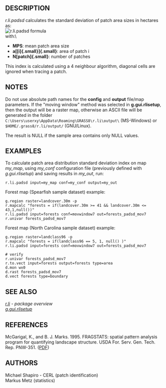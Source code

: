 ## DESCRIPTION

*r.li.padsd* calculates the standard deviation of patch area sizes in
hectares as:\
![r.li.padsd formula](rlipadsd_formula.png)\
with:\

-   **MPS**: mean patch area size
-   **a[[i]{.small}]{.small}**: area of patch i
-   **N[patch]{.small}**: number of patches

This index is calculated using a 4 neighbour algorithm, diagonal cells
are ignored when tracing a patch.

## NOTES

Do not use absolute path names for the **config** and **output**
file/map parameters. If the \"moving window\" method was selected in
**g.gui.rlisetup**, then the output will be a raster map, otherwise an
ASCII file will be generated in the folder
`C:\Users\userxy\AppData\Roaming\GRASS8\r.li\output\` (MS-Windows) or
`$HOME/.grass8/r.li/output/` (GNU/Linux).

The result is NULL if the sample area contains only NULL values.

## EXAMPLES

To calculate patch area distribution standard deviation index on map
*my_map*, using *my_conf* configuration file (previously defined with
*g.gui.rlisetup*) and saving results in *my_out*, run:

```
r.li.padsd input=my_map conf=my_conf output=my_out
```

Forest map (Spearfish sample dataset) example:

```
g.region raster=landcover.30m -p
r.mapcalc "forests = if(landcover.30m >= 41 && landcover.30m <= 43,1,null())"
r.li.padsd input=forests conf=movwindow7 out=forests_padsd_mov7
r.univar forests_padsd_mov7
```

Forest map (North Carolina sample dataset) example:

```
g.region raster=landclass96 -p
r.mapcalc "forests = if(landclass96 == 5, 1, null() )"
r.li.padsd input=forests conf=movwindow7 out=forests_padsd_mov7

# verify
r.univar forests_padsd_mov7
r.to.vect input=forests output=forests type=area
d.mon wx0
d.rast forests_padsd_mov7
d.vect forests type=boundary
```

## SEE ALSO

*[r.li](r.li.html) - package overview\
[g.gui.rlisetup](g.gui.rlisetup.html)*

## REFERENCES

McGarigal, K., and B. J. Marks. 1995. FRAGSTATS: spatial pattern
analysis program for quantifying landscape structure. USDA For. Serv.
Gen. Tech. Rep. PNW-351. ([PDF](http://treesearch.fs.fed.us/pubs/3064))

## AUTHORS

Michael Shapiro - CERL (patch identification)\
Markus Metz (statistics)
